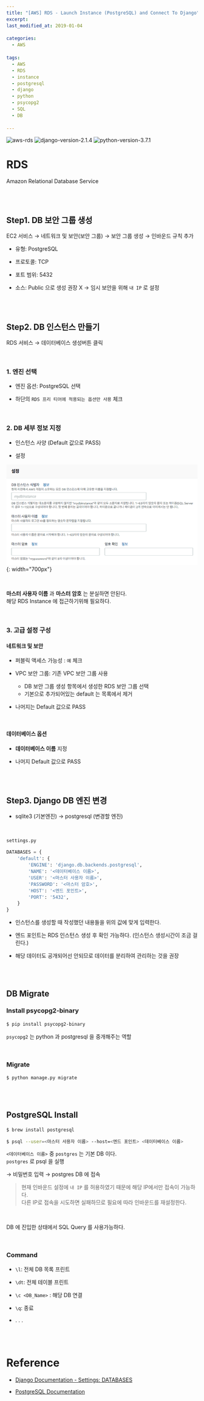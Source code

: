 ```yaml
---
title: "[AWS] RDS - Launch Instance (PostgreSQL) and Connect To Django"
excerpt: 
last_modified_at: 2019-01-04

categories:
  - AWS

tags:
  - AWS
  - RDS
  - instance
  - postgresql
  - django
  - python
  - psycopg2
  - SQL
  - DB

---
```


![aws-rds](https://img.shields.io/badge/AWS-RDS-71D0F0.svg)
![django-version-2.1.4](https://img.shields.io/badge/django-v2.1.4-brightgreen.svg)
![python-version-3.7.1](https://img.shields.io/badge/python-v3.7.1-blue.svg)

# RDS

Amazon Relational Database Service

<br><br>

## Step1. DB 보안 그룹 생성

EC2 서비스 → 네트워크 및 보안(보안 그룹) → 보안 그룹 생성 → 인바운드 규칙 추가

- 유형: PostgreSQL

- 프로토콜: TCP

- 포트 범위: 5432

- 소스: Public 으로 생성 권장 X → 임시 보안을 위해 `내 IP` 로 설정

<br><br>

## Step2. DB 인스턴스 만들기

RDS 서비스 → 데이터베이스 생성버튼 클릭

<br>

### 1. 엔진 선택  

- 엔진 옵션: PostgreSQL 선택

- 하단의 `RDS 프리 티어에 적용되는 옵션만 사용` 체크

<br>

### 2. DB 세부 정보 지정

- 인스턴스 사양 (Default 값으로 PASS)

- 설정

![aws-ec2_intro2](https://github.com/DevBruce/DevBruce.github.io/blob/master/_posts/AWS/images/aws-08-rds.png?raw=true){: width="700px"}

<br>

**마스터 사용자 이름** 과 **마스터 암호** 는 분실하면 안된다.  
해당 RDS Instance 에 접근하기위해 필요하다.

<br>

### 3. 고급 설정 구성

#### 네트워크 및 보안

- 퍼블릭 액세스 가능성 : `예` 체크

- VPC 보안 그룹: 기존 VPC 보안 그룹 사용
  - DB 보안 그룹 생성 항목에서 생성한 RDS 보안 그룹 선택
  - 기본으로 추가되어있는 default 는 목록에서 제거

- 나머지는 Default 값으로 PASS

<br>

#### 데이터베이스 옵션

- **데이터베이스 이름** 지정

- 나머지 Default 값으로 PASS

<br><br>

## Step3. Django DB 엔진 변경

- sqlite3 (기본엔진) → postgresql (변경할 엔진)

<br>

`settings.py`

```python
DATABASES = {
    'default': {
        'ENGINE': 'django.db.backends.postgresql',
        'NAME': '<데이터베이스 이름>',
        'USER': '<마스터 사용자 이름>',
        'PASSWORD': '<마스터 암호>',
        'HOST': '<엔드 포인트>',
        'PORT': '5432',
    }
}
```

- 인스턴스를 생성할 때 작성했던 내용들을 위의 값에 맞게 입력한다.  

- 엔드 포인트는 RDS 인스턴스 생성 후 확인 가능하다. (인스턴스 생성시간이 조금 걸린다.)  

- 해당 데이터도 공개되어선 안되므로 데이터를 분리하여 관리하는 것을 권장  

<br><br>

## DB Migrate

### Install psycopg2-binary

```bash
$ pip install psycopg2-binary
```

`psycopg2` 는 python 과 postgresql 을 중개해주는 역할

<br>

### Migrate

```bash
$ python manage.py migrate
```

<br><br>

## PostgreSQL Install

```bash
$ brew install postgresql
```

```bash
$ psql --user=<마스터 사용자 이름> --host=<엔드 포인트> <데이터베이스 이름>
```

`<데이터베이스 이름>` 중 `postgres` 는 기본 DB 이다.  
`postgres` 로 psql 을 실행    
   
→ 비밀번호 입력 → postgres DB 에 접속  
> 현재 인바운드 설정에 `내 IP` 를 허용하였기 때문에 해당 IP에서만 접속이 가능하다.  
> 다른 IP로 접속을 시도하면 실패하므로 필요에 따라 인바운드를 재설정한다.
 
<br>

DB 에 진입한 상태에서 SQL Query 를 사용가능하다.  

<br>

### Command

- `\l`: 전체 DB 목록 프린트

- `\dt`: 전체 테이블 프린트

- `\c <DB_Name>` : 해당 DB 연결

- `\q`: 종료

- . . .

<br><br>

# Reference

- [Django Documentation - Settings: DATABASES](https://docs.djangoproject.com/en/2.1/ref/settings/#std:setting-DATABASES)

- [PostgreSQL Documentation](https://www.postgresql.org/docs/)
